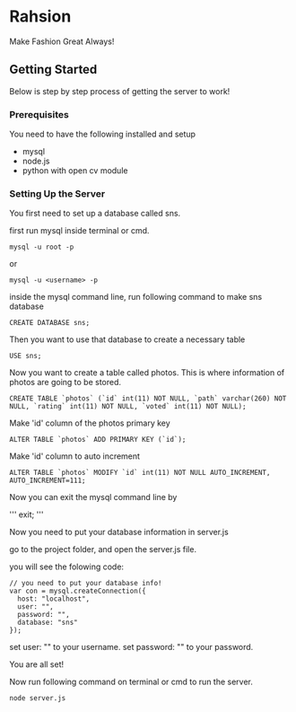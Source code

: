 # Rahsion
Make Fashion Great Always!
## Getting Started

Below is step by step process of getting the server to work!

### Prerequisites

You need to have the following installed and setup
- mysql
- node.js
- python with open cv module

### Setting Up the Server

You first need to set up a database called sns.

first run mysql inside terminal or cmd.

```
mysql -u root -p
```

or

```
mysql -u <username> -p
```

inside the mysql command line, run following command to make sns database

```
CREATE DATABASE sns;
```

Then you want to use that database to create a necessary table

```
USE sns;
```

Now you want to create a table called photos. This is where information of photos are going to be stored.

```
CREATE TABLE `photos` (`id` int(11) NOT NULL, `path` varchar(260) NOT NULL, `rating` int(11) NOT NULL, `voted` int(11) NOT NULL);
```

Make 'id' column of the photos primary key

```
ALTER TABLE `photos` ADD PRIMARY KEY (`id`);
```

Make 'id' column to auto increment

```
ALTER TABLE `photos` MODIFY `id` int(11) NOT NULL AUTO_INCREMENT, AUTO_INCREMENT=111;
```

Now you can exit the mysql command line by

'''
exit;
'''

Now you need to put your database information in server.js

go to the project folder, and open the server.js file.

you will see the folowing code:

```
// you need to put your database info!
var con = mysql.createConnection({
  host: "localhost",
  user: "",
  password: "",
  database: "sns"
});
```

set user: "" to your username.
set password: "" to your password.

You are all set!

Now run following command on terminal or cmd to run the server.

```
node server.js
```
